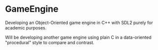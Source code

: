# GameEngine
Developing an Object-Oriented game engine in C++ with SDL2 purely for academic purposes.

Will be developing another game engine using plain C in a data-oriented "procedural" style to compare and contrast.
